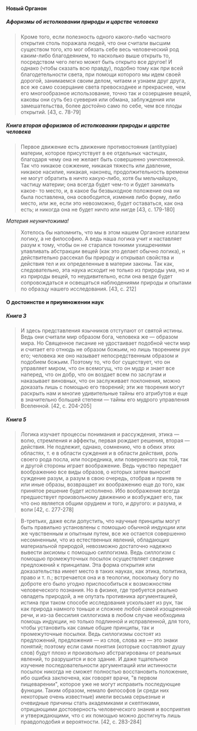 #### Новый Органон
##### Афоризмы об истолковании природы и царстве человека
>Кроме того, если полезность одного какого-либо частного открытия столь поражала людей, что они считали высшим существом того, кто мог обязать себе весь человеческий род каким-либо благодеянием, то насколько выше открыть то, посредством чего легко может быть открыто все другое! И однако (чтобы сказать всю правду), подобно тому как при всей благодетельности света, при помощи которого мы идем своей дорогой, занимаемся своим делом, читаем и узнаем друг друга, все же само созерцание света превосходнее и прекраснее, чем его многообразное использование, точно так и созерцание вещей, каковы они суть без суеверия или обмана, заблуждения или замешательства, более достойно само по себе, чем все плоды открытий. [43, c. 78-79]
##### Книга вторая афоризмов об истолковании природы и царстве человека
>Первое движение есть движение противостояния (аntitypiae) материи, которое присутствует в ее отдельных частицах, благодаря чему она не желает быть совершенно уничтоженной. Так что никакое сожжение, никакая тяжесть или давление, никакое насилие, никакая, наконец, продолжительность времени не могут обратить в ничто какую-либо, хотя бы мельчайшую, частицу материи; она всегда будет чем-то и будет занимать какое- то место, и, в какое бы безвыходное положение она ни была поставлена, она освободится, изменив либо форму, либо место, или же, если это невозможно, будет оставаться, как она есть; и никогда она не будет ничто или нигде [43, c. 179-180]

*Материя неуничтожима!*

>Хотелось бы напомнить, что мы в этом нашем Органоне излагаем логику, а не философию. А ведь наша логика учит и наставляет разум к тому, чтобы он не старался тонкими ухищрениями улавливать абстракции вещей (как это делает обычно логика), н действительно рассекал бы природу и открывал свойства и действия тел и их определенные в материи законы. Так как, следовательно, эта наука исходит не только из природы ума, но и из природы вещей, то неудивительно, если она везде будет сопровождаться и освещаться наблюдениями природы и опытами по образцу нашего исследования. [43, с. 212]

#### О достоинстве и приумножении наук
##### Книга 3
>И здесь представления язычников отступают от святой истины. Ведь они считали мир образом бога, человека же — образом мира. Но Священное писание не удостаивает подобной чести мир и считает его отнюдь не образом божьим, но лишь творением рук его; человека же оно называет непосредственным образом и подобием божьим. Поэтому то, что бог существует, что он управляет миром, что он всемогущ, что он мудр и знает все наперед, что он добр, что он воздает всем по заслугам и наказывает виновных, что он заслуживает поклонения, можно доказать лишь с помощью его творений; эти же творения могут раскрыть нам и многие удивительные тайны его атрибутов и еще в значительно большей степени — тайны его мудрого управления Вселенной. [42, c. 204-205]
##### Книга 5
>Логика изучает процессы понимания и рассуждения, этика — волю, стремления и аффекты, первая рождает решения, вторая — действия. Не подлежит, однако, сомнению, что в обеих этих областях, т. е в области суждения и в области действия, роль своего рода посла, или посредника, или поверенного как той, так и другой стороны играет воображение. Ведь чувство передает воображению все виды образов, о которых затем выносит суждение разум, а разум в свою очередь, отобрав и приняв те или иные образы, возвращает их воображению еще до того, как принятое решение будет исполнено. Ибо воображение всегда предшествует произвольному движению и возбуждает его, так что оно является общим орудием и того, и другого: и разума, и воли [42, c. 277-278]

>В-третьих, даже если допустить, что научные принципы могут быть правильно установлены с помощью обычной индукции или же чувственным и опытным путем, все же остается совершенно несомненным, что из естественных явлений, обладающих материальной природой, невозможно достаточно надежно вывести аксиомы с помощью силлогизма. Ведь силлогизм с помощью промежуточных посылок осуществляет сведение предложений к принципам. Эта форма открытия или доказательства имеет место в таких науках, как этика, политика, право и т. п.; встречается она и в теологии, поскольку богу по доброте его было угодно приспособиться к возможностям человеческого познания. Но в физике, где требуется реально овладеть природой, а не опутать противника аргументацией, истина при таком способе исследования ускользает из рук, так как природа намного тоньше и сложнее любой самой изощренной речи, и из-за бессилия силлогизма в любом случае необходима помощь индукции, но только подлинной и исправленной, для того, чтобы установить как самые общие принципы, так и промежуточные посылки. Ведь силлогизмы состоят из предложений, предложения — из слов, слова же — это знаки понятий; поэтому если сами понятия (которые составляют душу слов) будут плохо и произвольно абстрагированы от реальных явлений, то разрушится и все здание. И даже тщательное изучение последовательности аргументаций или истинности посылок никогда не сможет полностью восстановить положение, ибо ошибка заключена, как говорят врачи, "в первом пищеварении", которое уже не могут исправить последующие функции. Таким образом, немало философов (и среди них некоторые очень известные) имели весьма серьезные и очевидные причины стать академиками и скептиками, отрицающими достоверность человеческого знания и восприятия и утверждающими, что с их помощью можно достигнуть лишь правдоподобия и вероятности. [42, c. 283-284]

